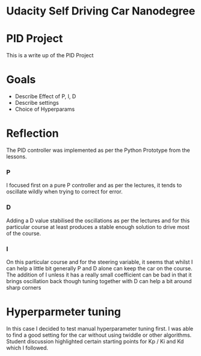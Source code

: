 # Udacity Self Driving Car Nanodegree

# PID Project

This is a write up of the PID Project

# Goals

- Describe Effect of P, I, D
- Describe settings
- Choice of Hyperparams

# Reflection

The PID controller was implemented as per the Python Prototype from the lessons.

### P
I focused first on a pure P controller and as per the lectures, it tends to oscillate wildly when trying to correct for error.

### D
Adding a D value stabilised the oscillations as per the lectures and for this particular course at least produces a stable enough solution to drive most of the course. 

### I
On this particular course and for the steering variable, it seems that whilst I can help a little bit generally P and D alone can keep the car on the course. The addition of I unless it has a really small coefficient can be bad in that it brings oscillation back though tuning together with D can help a bit around sharp corners


# Hyperparmeter tuning

In this case I decided to test manual hyperparameter tuning first. I was able to find a good setting for the car without using twiddle or other algorithms. Student discussion highlighted certain starting points for Kp / Ki and Kd which I followed.
